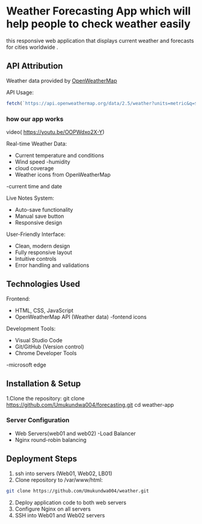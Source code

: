 # Weather Forecasting App which will help people to check weather easily


this responsive web application  that displays current weather and forecasts for cities worldwide .
## API Attribution
Weather data provided by [OpenWeatherMap](https://openweathermap.org/api)

API Usage:
```javascript
fetch(`https://api.openweathermap.org/data/2.5/weather?units=metric&q=${city}&appid=YOUR_API_KEY`)

```
### how our app works
 
 video( https://youtu.be/OOPWdxo2X-Y)


Real-time Weather Data:

  - Current temperature and conditions
  - Wind speed
  -humidity
  - cloud coverage
  - Weather icons from OpenWeatherMap
  
  -current time and date

Live Notes System:
  - Auto-save functionality
  - Manual save button
  - Responsive design

User-Friendly Interface:
  - Clean, modern design
  - Fully responsive layout
  - Intuitive controls
  - Error handling and validations

## Technologies Used

Frontend:
  - HTML, CSS, JavaScript
  - OpenWeatherMap API (Weather data)
  -fontend icons

Development Tools:
  - Visual Studio Code
  - Git/GitHub (Version control)
  - Chrome Developer Tools

  -microsoft edge

## Installation & Setup

1.Clone the repository:
   git clone https://github.com/Umukundwa004/forecasting.git
   cd weather-app


### Server Configuration
- Web Servers(web01 and web02)
-Load Balancer
- Nginx round-robin balancing

## Deployment Steps

1. ssh into servers (Web01, Web02, LB01)
2. Clone repository to /var/www/html:
```bash
git clone https://github.com/Umukundwa004/weather.git
```
2. Deploy application code to both web servers
3. Configure Nginx on all servers
1. SSH into Web01 and Web02 servers


